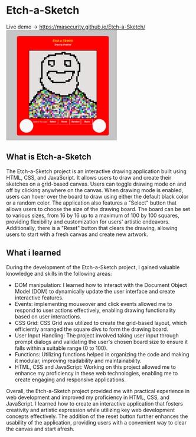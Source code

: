 # Etch-a-Sketch
Live demo -> https://masecurity.github.io/Etch-a-Sketch/  
<img src="./images/Smiling.png" width="300" height="auto" alt="A sketch of a tree" />

## What is Etch-a-Sketch
The Etch-a-Sketch project is an interactive drawing application built using HTML, CSS, and JavaScript. It allows users to draw and create their sketches on a grid-based canvas. Users can toggle drawing mode on and off by clicking anywhere on the canvas. When drawing mode is enabled, users can hover over the board to draw using either the default black color or a random color.
The application also features a "Select" button that allows users to choose the size of the drawing board. The board can be set to various sizes, from 16 by 16 up to a maximum of 100 by 100 squares, providing flexibility and customization for users' artistic endeavors.
Additionally, there is a "Reset" button that clears the drawing, allowing users to start with a fresh canvas and create new artwork.

## What i learned
During the development of the Etch-a-Sketch project, I gained valuable knowledge and skills in the following areas:
- DOM manipulation: 
  I learned how to interact with the Document Object Model (DOM) to dynamically update the user interface and create interactive features.
- Events: 
  implementing mouseover and click events allowed me to respond to user actions effectively, enabling drawing functionality based on user interactions.
- CSS Grid:
  CSS Grid was utilized to create the grid-based layout, which efficiently arranged the square divs to form the drawing board.
- User Input Handling:
  The project involved taking user input through prompt dialogs and validating the user's chosen board size to ensure it falls within a suitable range (0 to 100).
- Functions:
  Utilizing functions helped in organizing the code and making it modular, improving readability and maintainability.
- HTML, CSS and JavaScript:
  Working on this project allowed me to enhance my proficiency in these web technologies, enabling me to create engaging and responsive applications.

Overall, the Etch-a-Sketch project provided me with practical experience in web development and improved my proficiency in HTML, CSS, and JavaScript. I learned how to create an interactive application that fosters creativity and artistic expression while utilizing key web development concepts effectively. The addition of the reset button further enhances the usability of the application, providing users with a convenient way to clear the canvas and start afresh.



